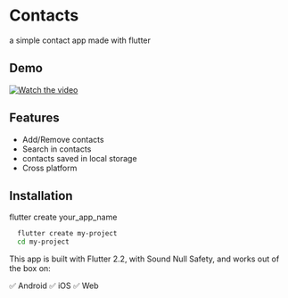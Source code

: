 
# Contacts

a simple contact app made with flutter

## Demo

[![Watch the video](https://i.imgur.com/vKb2F1B.png)](https://github.com/vivek-nagar/contacts/blob/main/WhatsApp%20Video%202021-11-04%20at%2011.55.17%20AM.mp4
)


## Features

- Add/Remove contacts
- Search in contacts
- contacts saved in local storage
- Cross platform

## Installation

flutter create your_app_name

```bash
  flutter create my-project
  cd my-project
```

This app is built with Flutter 2.2, with Sound Null Safety, and works out of the box on:

✅ Android
✅ iOS
✅ Web
